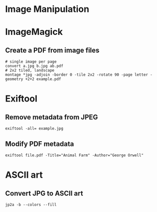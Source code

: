 # Image Manipulation


# ImageMagick


## Create a PDF from image files

```shell
# single image per page
convert a.jpg b.jpg ab.pdf
# 2x2 tiled, landscape
montage *jpg -adjoin -border 0 -tile 2x2 -rotate 90 -page letter -geometry +2+2 example.pdf
```


# Exiftool


## Remove metadata from JPEG

```shell
exiftool -all= example.jpg
```


## Modify PDF metadata

```shell
exiftool file.pdf -Title="Animal Farm" -Author="George Orwell"
```


# ASCII art


## Convert JPG to ASCII art

```shell
jp2a -b --colors --fill
```

